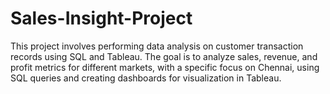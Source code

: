 # Sales-Insight-Project
This project involves performing data analysis on customer transaction records using SQL and Tableau. The goal is to analyze sales, revenue, and profit metrics for different markets, with a specific focus on Chennai, using SQL queries and creating dashboards for visualization in Tableau.
